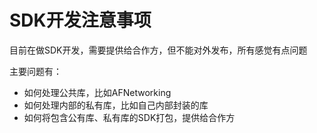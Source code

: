 # SDK开发注意事项

目前在做SDK开发，需要提供给合作方，但不能对外发布，所有感觉有点问题

主要问题有：

+ 如何处理公共库，比如AFNetworking
+ 如何处理内部的私有库，比如自己内部封装的库
+ 如何将包含公有库、私有库的SDK打包，提供给合作方

